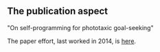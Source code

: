 ## The publication aspect

"On self-programming for phototaxic goal-seeking"

The paper effort, last worked in 2014, is [here](https://github.com/pub-n-dub/phototaxis).